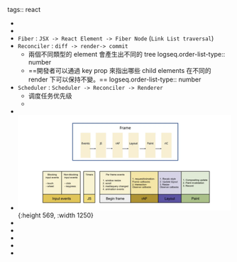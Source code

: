 tags:: react

-
-
- `Fiber` : `JSX -> React Element -> Fiber Node` (`Link List traversal`)
- `Reconciler` : `diff -> render-> commit`
	- 兩個不同類型的 element 會產生出不同的 tree
	  logseq.order-list-type:: number
	- ==開發者可以通過 key prop 來指出哪些 child elements 在不同的 render 下可以保持不變。==
	  logseq.order-list-type:: number
- `Scheduler` : `Scheduler -> Reconciler -> Renderer`
	- 调度任务优先级
	-
-
- ![1_eQDb-ag3M_MG1QW3rV4TWA.webp](../assets/1_eQDb-ag3M_MG1QW3rV4TWA_1727056153167_0.webp){:height 569, :width 1250}
-
-
-
-
-